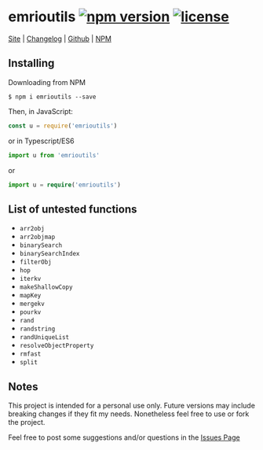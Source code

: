 # emrioutils [![npm version][version-img]][npm-package-url] [![license][license-img]][license-url]

[Site][site-url] |
[Changelog][changelog-url] |
[Github][github-url] |
[NPM][npm-package-url]

## Installing

Downloading from NPM

```shell
$ npm i emrioutils --save
```

Then, in JavaScript:

```js
const u = require('emrioutils')
```

or in Typescript/ES6

```ts
import u from 'emrioutils'
```

or

```ts
import u = require('emrioutils')
```

## List of untested functions

- `arr2obj`
- `arr2objmap`
- `binarySearch`
- `binarySearchIndex`
- `filterObj`
- `hop`
- `iterkv`
- `makeShallowCopy`
- `mapKey`
- `mergekv`
- `pourkv`
- `rand`
- `randstring`
- `randUniqueList`
- `resolveObjectProperty`
- `rmfast`
- `split`

## Notes

This project is intended for a personal use only.
Future versions may include breaking changes if they fit my needs. Nonetheless feel free to use or fork the project.

Feel free to post some suggestions and/or questions in the [Issues Page][issues-url]

[npm-package-url]: https://www.npmjs.com/package/emrioutils
[license-url]: https://raw.githubusercontent.com/Emrio/emrioutils/master/LICENSE
[site-url]: https://emrio.fr/
[github-url]: https://github.com/Emrio/emrioutils
[changelog-url]: https://github.com/Emrio/emrioutils/blob/master/CHANGELOG.md
[issues-url]: https://github.com/Emrio/emrioutils/issues/

[version-img]: https://img.shields.io/npm/v/emrioutils.svg
[license-img]: https://img.shields.io/npm/l/emrioutils.svg
